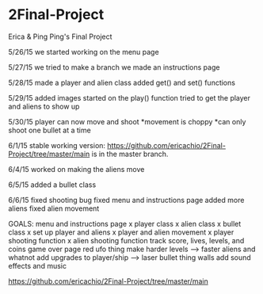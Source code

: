 # 2Final-Project
Erica & Ping Ping's Final Project

5/26/15
we started working on the menu page

5/27/15
we tried to make a branch
we made an instructions page

5/28/15
made a player and alien class
added get() and set() functions

5/29/15
added images
started on the play() function
tried to get the player and aliens to show up 

5/30/15
player can now move and shoot
*movement is choppy
*can only shoot one bullet at a time

6/1/15
stable working version: https://github.com/ericachio/2Final-Project/tree/master/main
is in the master branch.

6/4/15
worked on making the aliens move

6/5/15
added a bullet class

6/6/15
fixed shooting bug
fixed menu and instructions page
added more aliens
fixed alien movement


GOALS:
menu and instructions page x
player class x
alien class x
bullet class x
set up player and aliens x
player and alien movement x
player shooting function x
alien shooting function
track score, lives, levels, and coins
game over page
red ufo thing
make harder levels --> faster aliens and whatnot 
add upgrades to player/ship --> laser bullet thing
walls
add sound effects and music



https://github.com/ericachio/2Final-Project/tree/master/main
